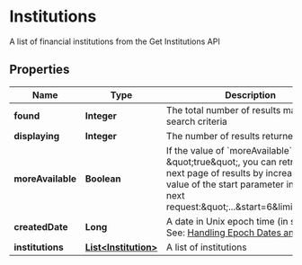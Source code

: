 

# Institutions

A list of financial institutions from the Get Institutions API

## Properties

| Name | Type | Description | Notes |
|------------ | ------------- | ------------- | -------------|
|**found** | **Integer** | The total number of results matching search criteria |  |
|**displaying** | **Integer** | The number of results returned |  |
|**moreAvailable** | **Boolean** | If the value of &#x60;moreAvailable&#x60; is \&quot;true\&quot;, you can retrieve the next page of results by increasing the value of the start parameter in your next request:\&quot;...&amp;start&#x3D;6&amp;limit&#x3D;5\&quot; |  |
|**createdDate** | **Long** | A date in Unix epoch time (in seconds). See: [Handling Epoch Dates and Times](https://developer.mastercard.com/open-banking-us/documentation/codes-and-formats/). |  |
|**institutions** | [**List&lt;Institution&gt;**](Institution.md) | A list of institutions |  |



